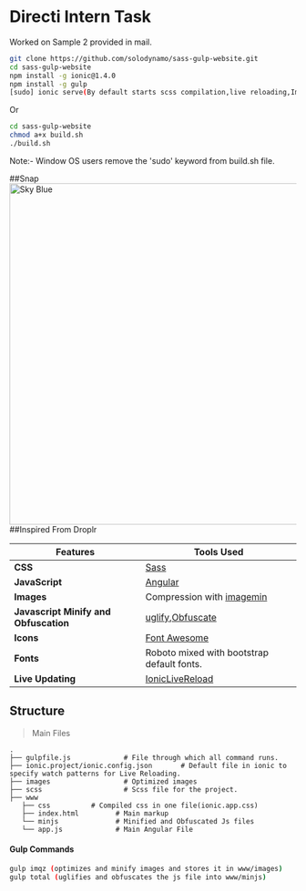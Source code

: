 # Directi Intern Task

Worked on Sample 2 provided in mail.

```bash
git clone https://github.com/solodynamo/sass-gulp-website.git
cd sass-gulp-website
npm install -g ionic@1.4.0
npm install -g gulp
[sudo] ionic serve(By default starts scss compilation,live reloading,Image Optimization,Js Uglification and Obfuscation)
```
Or

```bash
cd sass-gulp-website
chmod a+x build.sh  
./build.sh
```
Note:- Window OS users remove the 'sudo' keyword from build.sh file.

##Snap
<img src="http://i.imgur.com/lr88L31.png" width="600" alt="Sky Blue"/>
##Inspired From
Droplr

Features | Tools Used
------ | -----
**CSS** | [Sass](http://sass-lang.com/)
**JavaScript** | [Angular](https://angularjs.org/)
**Images** | Compression with [imagemin](https://www.npmjs.com/package/gulp-imagemin)
**Javascript Minify and Obfuscation** | [uglify](https://www.npmjs.com/package/gulp-uglify),[Obfuscate](https://www.npmjs.com/package/gulp-js-obfuscator)
**Icons** | [Font Awesome](http://fontawesome.io/)
**Fonts** | Roboto mixed with bootstrap default fonts.
**Live Updating** | [IonicLiveReload](http://blog.ionic.io/live-reload-all-things-ionic-cli/)
## Structure
> Main Files

    .
    ├── gulpfile.js             # File through which all command runs.
    ├── ionic.project/ionic.config.json       # Default file in ionic to specify watch patterns for Live Reloading.
    ├── images                  # Optimized images
    ├── scss                    # Scss file for the project.
    ├── www
       ├── css          # Compiled css in one file(ionic.app.css)
       ├── index.html         # Main markup
       └── minjs              # Minified and Obfuscated Js files     
       └── app.js             # Main Angular File


#### Gulp Commands
```bash
gulp imqz (optimizes and minify images and stores it in www/images)
gulp total (uglifies and obfuscates the js file into www/minjs)
```
